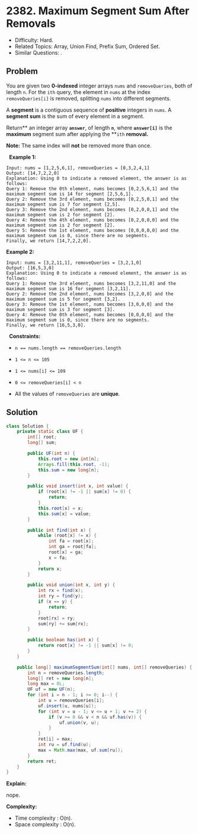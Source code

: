 # 2382. Maximum Segment Sum After Removals

- Difficulty: Hard.
- Related Topics: Array, Union Find, Prefix Sum, Ordered Set.
- Similar Questions: .

## Problem

You are given two **0-indexed** integer arrays ```nums``` and ```removeQueries```, both of length ```n```. For the ```ith``` query, the element in ```nums``` at the index ```removeQueries[i]``` is removed, splitting ```nums``` into different segments.

A **segment** is a contiguous sequence of **positive** integers in ```nums```. A **segment sum** is the sum of every element in a segment.

Return** an integer array **```answer```**, of length **```n```**, where **```answer[i]```** is the **maximum** segment sum after applying the **```ith``` **removal.**

**Note:** The same index will **not** be removed more than once.

 
**Example 1:**

```
Input: nums = [1,2,5,6,1], removeQueries = [0,3,2,4,1]
Output: [14,7,2,2,0]
Explanation: Using 0 to indicate a removed element, the answer is as follows:
Query 1: Remove the 0th element, nums becomes [0,2,5,6,1] and the maximum segment sum is 14 for segment [2,5,6,1].
Query 2: Remove the 3rd element, nums becomes [0,2,5,0,1] and the maximum segment sum is 7 for segment [2,5].
Query 3: Remove the 2nd element, nums becomes [0,2,0,0,1] and the maximum segment sum is 2 for segment [2]. 
Query 4: Remove the 4th element, nums becomes [0,2,0,0,0] and the maximum segment sum is 2 for segment [2]. 
Query 5: Remove the 1st element, nums becomes [0,0,0,0,0] and the maximum segment sum is 0, since there are no segments.
Finally, we return [14,7,2,2,0].
```

**Example 2:**

```
Input: nums = [3,2,11,1], removeQueries = [3,2,1,0]
Output: [16,5,3,0]
Explanation: Using 0 to indicate a removed element, the answer is as follows:
Query 1: Remove the 3rd element, nums becomes [3,2,11,0] and the maximum segment sum is 16 for segment [3,2,11].
Query 2: Remove the 2nd element, nums becomes [3,2,0,0] and the maximum segment sum is 5 for segment [3,2].
Query 3: Remove the 1st element, nums becomes [3,0,0,0] and the maximum segment sum is 3 for segment [3].
Query 4: Remove the 0th element, nums becomes [0,0,0,0] and the maximum segment sum is 0, since there are no segments.
Finally, we return [16,5,3,0].
```

 
**Constraints:**


	
- ```n == nums.length == removeQueries.length```
	
- ```1 <= n <= 105```
	
- ```1 <= nums[i] <= 109```
	
- ```0 <= removeQueries[i] < n```
	
- All the values of ```removeQueries``` are **unique**.



## Solution

```java
class Solution {
    private static class UF {
        int[] root;
        long[] sum;

        public UF(int n) {
            this.root = new int[n];
            Arrays.fill(this.root, -1);
            this.sum = new long[n];
        }

        public void insert(int x, int value) {
            if (root[x] != -1 || sum[x] != 0) {
                return;
            }
            this.root[x] = x;
            this.sum[x] = value;
        }

        public int find(int x) {
            while (root[x] != x) {
                int fa = root[x];
                int ga = root[fa];
                root[x] = ga;
                x = fa;
            }
            return x;
        }

        public void union(int x, int y) {
            int rx = find(x);
            int ry = find(y);
            if (x == y) {
                return;
            }
            root[rx] = ry;
            sum[ry] += sum[rx];
        }

        public boolean has(int x) {
            return root[x] != -1 || sum[x] != 0;
        }
    }

    public long[] maximumSegmentSum(int[] nums, int[] removeQueries) {
        int n = removeQueries.length;
        long[] ret = new long[n];
        long max = 0L;
        UF uf = new UF(n);
        for (int i = n - 1; i >= 0; i--) {
            int u = removeQueries[i];
            uf.insert(u, nums[u]);
            for (int v = u - 1; v <= u + 1; v += 2) {
                if (v >= 0 && v < n && uf.has(v)) {
                    uf.union(v, u);
                }
            }
            ret[i] = max;
            int ru = uf.find(u);
            max = Math.max(max, uf.sum[ru]);
        }
        return ret;
    }
}
```

**Explain:**

nope.

**Complexity:**

* Time complexity : O(n).
* Space complexity : O(n).
